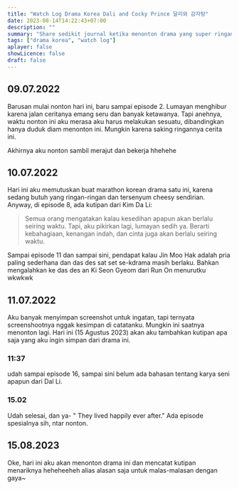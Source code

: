 ```yaml
---
title: "Watch Log Drama Korea Dali and Cocky Prince 달리와 감자탕"
date: 2023-08-14T14:22:43+07:00
description: "" 
summary: "Share sedikit journal ketika menonton drama yang super ringan ini."
tags: ["drama korea", "watch log"]
aplayer: false
showLicence: false
draft: false
---
```


## 09.07.2022

Barusan mulai nonton hari ini, baru sampai episode 2. Lumayan menghibur karena jalan ceritanya emang seru dan banyak ketawanya. Tapi anehnya, waktu nonton ini aku merasa aku harus melakukan sesuatu, dibandingkan hanya duduk diam menonton ini. Mungkin karena saking ringannya cerita ini.

Akhirnya aku nonton sambil merajut dan bekerja hhehehe


## 10.07.2022

Hari ini aku memutuskan buat marathon korean drama satu ini, karena sedang butuh yang ringan-ringan dan tersenyum cheesy sendirian. Anyway, di episode 8, ada kutipan dari Kim Da Li:

> Semua orang mengatakan kalau kesedihan apapun akan berlalu seiring waktu. Tapi, aku pikirkan lagi, lumayan sedih ya. Berarti kebahagiaan, kenangan indah, dan cinta juga akan berlalu seiring waktu.

Sampai episode 11 dan sampai sini, pendapat kalau Jin Moo Hak adalah pria paling sederhana dan das des sat set se-kdrama masih berlaku. Bahkan mengalahkan ke das des an Ki Seon Gyeom dari Run On menurutku wkwkwk


## 11.07.2022

Aku banyak menyimpan screenshot untuk ingatan, tapi ternyata screenshootnya nggak kesimpan di catatanku. Mungkin ini saatnya menonton lagi. Hari ini (15 Agustus 2023) akan aku tambahkan kutipan apa saja yang aku ingin simpan dari drama ini. 

### 11:37 

udah sampai episode 16, sampai sini belum ada bahasan tentang karya seni apapun dari Dal Li. 

### 15.02

Udah selesai, dan ya- " They lived happily ever after." Ada episode spesialnya sih, ntar nonton.


## 15.08.2023

Oke, hari ini aku akan menonton drama ini dan mencatat kutipan menariknya heheheeheh alias alasan saja untuk malas-malasan dengan gaya~